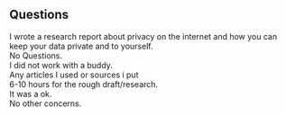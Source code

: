 ## Questions

I wrote a research report about privacy on the internet and how you can keep your data private and to yourself.<br>
No Questions.<br>
I did not work with a buddy.<br>
Any articles I used or sources i put<br>
6-10 hours for the rough draft/research.<br>
It was a ok.<br>
No other concerns.
